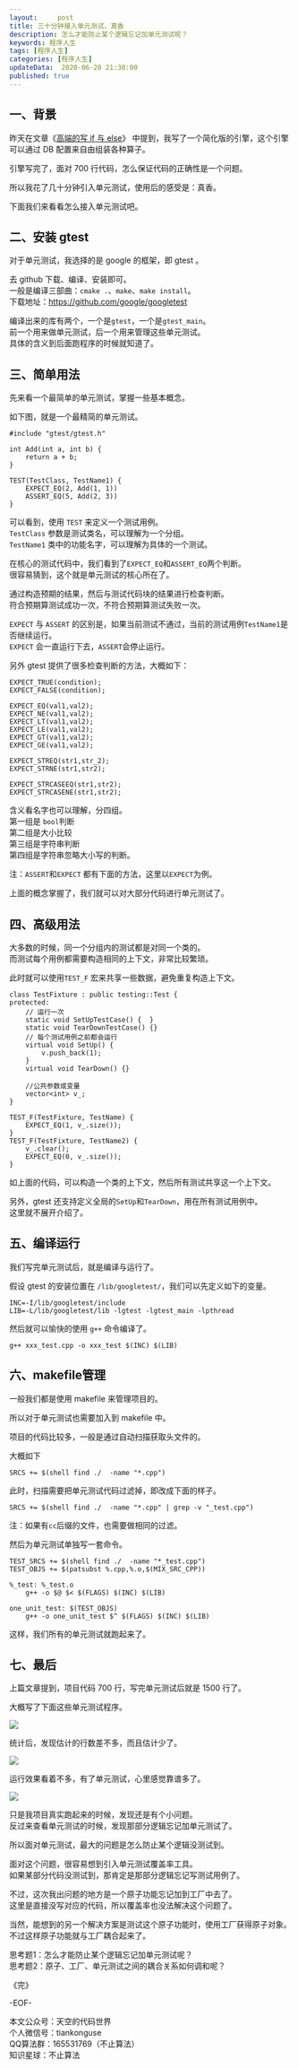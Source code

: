 ```yaml
---   
layout:     post  
title: 三十分钟接入单元测试，真香  
description: 怎么才能防止某个逻辑忘记加单元测试呢？  
keywords: 程序人生  
tags: [程序人生]    
categories: [程序人生]  
updateData:  2020-06-20 21:30:00  
published: true  
---  
```



## 一、背景  


昨天在文章《[高端的写 if 与 else](https://mp.weixin.qq.com/s/Ot4FgN-BQs07fLg7t8g-lQ)》 中提到，我写了一个简化版的引擎，这个引擎可以通过 DB 配置来自由组装各种算子。  


引擎写完了，面对 700 行代码，怎么保证代码的正确性是一个问题。  


所以我花了几十分钟引入单元测试，使用后的感受是：真香。  


下面我们来看看怎么接入单元测试吧。  


## 二、安装 gtest  


对于单元测试，我选择的是 google 的框架，即 gtest 。  


去 github 下载、编译、安装即可。  
一般是编译三部曲：`cmake .`、`make`、`make install`。  
下载地址：https://github.com/google/googletest  


编译出来的库有两个，一个是`gtest`，一个是`gtest_main`。  
前一个用来做单元测试，后一个用来管理这些单元测试。  
具体的含义到后面跑程序的时候就知道了。  


## 三、简单用法  


先来看一个最简单的单元测试，掌握一些基本概念。  


如下图，就是一个最精简的单元测试。  


```
#include "gtest/gtest.h"

int Add(int a, int b) {
    return a + b;
}

TEST(TestClass, TestName1) {
    EXPECT_EQ(2, Add(1, 1))
    ASSERT_EQ(5, Add(2, 3))
}
```


可以看到，使用 `TEST` 来定义一个测试用例。  
`TestClass` 参数是测试类名，可以理解为一个分组。  
`TestName1` 类中的功能名字，可以理解为具体的一个测试。  


在核心的测试代码中，我们看到了`EXPECT_EQ`和`ASSERT_EQ`两个判断。  
很容易猜到，这个就是单元测试的核心所在了。  


通过构造预期的结果，然后与测试代码块的结果进行检查判断。  
符合预期算测试成功一次，不符合预期算测试失败一次。  


`EXPECT` 与 `ASSERT` 的区别是，如果当前测试不通过，当前的测试用例`TestName1`是否继续运行。   
`EXPECT` 会一直运行下去，`ASSERT`会停止运行。  


另外 gtest 提供了很多检查判断的方法，大概如下：  



```
EXPECT_TRUE(condition);
EXPECT_FALSE(condition);

EXPECT_EQ(val1,val2);
EXPECT_NE(val1,val2);
EXPECT_LT(val1,val2);
EXPECT_LE(val1,val2);
EXPECT_GT(val1,val2);
EXPECT_GE(val1,val2);

EXPECT_STREQ(str1,str_2);
EXPECT_STRNE(str1,str2);

EXPECT_STRCASEEQ(str1,str2);
EXPECT_STRCASENE(str1,str2);
```


含义看名字也可以理解，分四组。  
第一组是 `bool`判断  
第二组是大小比较  
第三组是字符串判断  
第四组是字符串忽略大小写的判断。  


注：`ASSERT`和`EXPECT` 都有下面的方法，这里以`EXPECT`为例。  


上面的概念掌握了，我们就可以对大部分代码进行单元测试了。  


## 四、高级用法  


大多数的时候，同一个分组内的测试都是对同一个类的。  
而测试每个用例都需要构造相同的上下文，非常比较繁琐。  


此时就可以使用`TEST_F` 宏来共享一些数据，避免重复构造上下文。 


```
class TestFixture : public testing::Test {
protected:
    // 运行一次
    static void SetUpTestCase() {  }
    static void TearDownTestCase() {}
    // 每个测试用例之前都会运行
    virtual void SetUp() {
        v.push_back(1);
    }
    virtual void TearDown() {}

    //公共参数或变量
    vector<int> v_;
}

TEST_F(TestFixture, TestName) {
    EXPECT_EQ(1, v_.size());
}
TEST_F(TestFixture, TestName2) {
    v_.clear();
    EXPECT_EQ(0, v_.size());
}
```


如上面的代码，可以构造一个类的上下文，然后所有测试共享这一个上下文。  


另外，gtest 还支持定义全局的`SetUp`和`TearDown`，用在所有测试用例中。  
这里就不展开介绍了。  


## 五、编译运行  


我们写完单元测试后，就是编译与运行了。  


假设 gtest 的安装位置在 `/lib/googletest/`，我们可以先定义如下的变量。  


```
INC=-I/lib/googletest/include
LIB=-L/lib/googletest/lib -lgtest -lgtest_main -lpthread
```


然后就可以愉快的使用 `g++` 命令编译了。  


```
g++ xxx_test.cpp -o xxx_test $(INC) $(LIB)
```


## 六、makefile管理  


一般我们都是使用 makefile 来管理项目的。  


所以对于单元测试也需要加入到 makefile 中。  


项目的代码比较多，一般是通过自动扫描获取头文件的。  


大概如下  


```
SRCS += $(shell find ./  -name "*.cpp")
```


此时，扫描需要把单元测试代码过滤掉，即改成下面的样子。  


```
SRCS += $(shell find ./  -name "*.cpp" | grep -v "_test.cpp")
```


注：如果有`cc`后缀的文件，也需要做相同的过滤。  


然后为单元测试单独写一套命令。  


```
TEST_SRCS += $(shell find ./  -name "*_test.cpp")
TEST_OBJS += $(patsubst %.cpp,%.o,$(MIX_SRC_CPP))

%_test: %_test.o 
    g++ -o $@ $< $(FLAGS) $(INC) $(LIB) 

one_unit_test: $(TEST_OBJS)
    g++ -o one_unit_test $^ $(FLAGS) $(INC) $(LIB)  
```


这样，我们所有的单元测试就跑起来了。  


## 七、最后  


上篇文章提到，项目代码 700 行，写完单元测试后就是 1500 行了。  


大概写了下面这些单元测试程序。  


![](//res2020.tiankonguse.com/images/2020/06/20/001.png)  


统计后，发现估计的行数差不多，而且估计少了。  


![](//res2020.tiankonguse.com/images/2020/06/20/002.png)  


运行效果看着不多，有了单元测试，心里感觉靠谱多了。  


![](//res2020.tiankonguse.com/images/2020/06/20/002.png)  


只是我项目真实跑起来的时候，发现还是有个小问题。  
反过来查看单元测试的时候，发现那部分逻辑忘记加单元测试了。  


所以面对单元测试，最大的问题是怎么防止某个逻辑没测试到。  


面对这个问题，很容易想到引入单元测试覆盖率工具。  
如果某部分代码没测试到，那肯定是那部分逻辑忘记写测试用例了。  


不过，这次我出问题的地方是一个原子功能忘记加到工厂中去了。  
这里是直接没写对应的代码，所以覆盖率也没法解决这个问题了。  


当然，能想到的另一个解决方案是测试这个原子功能时，使用工厂获得原子对象。  
不过这样原子功能就与工厂耦合起来了。  


思考题1：怎么才能防止某个逻辑忘记加单元测试呢？  
思考题2：原子、工厂、单元测试之间的耦合关系如何调和呢？  


《完》  



-EOF-  



本文公众号：天空的代码世界  
个人微信号：tiankonguse  
QQ算法群：165531769（不止算法）  
知识星球：不止算法  

